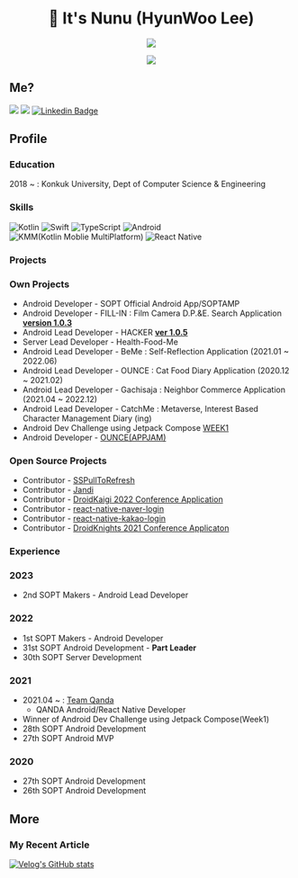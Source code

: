 <h1 align="center"><b>👋 It's Nunu (HyunWoo Lee)</b></h1>
<a href="https://github.com/anuraghazra/github-readme-stats">
  <p align="center"><img src="https://github-readme-stats.vercel.app/api/?username=l2hyunwoo&count_private=true&show_icons=true&theme=dark" /></p>
</a>
<p align="center"><img src="https://github-profile-trophy.vercel.app?username=l2hyunwoo" /></p>


## Me?

<a href="https://velog.io/@l2hyunwoo"><img src="https://img.shields.io/badge/Tech%20Blog-11B48A?style=flat-square&logo=Vimeo&logoColor=white&link=https://velog.io/@l2hyunwoo"/></a>
<a href="https://www.instagram.com/l2hyunwoo/"><img src="https://img.shields.io/badge/Instagram-E4405F?style=flat-square&logo=Instagram&logoColor=white&link=https://www.instagram.com/l2hyunwoo/"/></a>
[![Linkedin Badge](https://img.shields.io/badge/-LinkedIn-blue?style=flat-square&logo=Linkedin&logoColor=white&link=https://www.linkedin.com/in/hyunwoo-lee-0412/)](https://www.linkedin.com/in/hyunwoo-lee-0412/) 

## Profile

### Education

2018 ~ : Konkuk University, Dept of Computer Science & Engineering

### Skills

<p>
  <img alt="Kotlin" src="https://img.shields.io/badge/kotlin-%230095D5.svg?&style=for-the-badge&logo=kotlin&logoColor=white"/>
  <img alt="Swift" src="https://img.shields.io/badge/Swift-FA7343?style=for-the-badge&logo=swift&logoColor=white" />
  <img alt="TypeScript" src="https://img.shields.io/badge/TypeScript-007ACC?style=for-the-badge&logo=typescript&logoColor=white" />
  <img alt="Android" src="https://img.shields.io/badge/Android-3DDC84?style=for-the-badge&logo=android&logoColor=white" />
  <img alt="KMM(Kotlin Moblie MultiPlatform)" src="https://img.shields.io/static/v1?style=for-the-badge&message=Kotlin+Mobile+Multiplatform&color=4285F4&logo=Jetpack+Compose&logoColor=FFFFFF&label="/>
  <img alt="React Native" src="https://img.shields.io/badge/React_Native-20232A?style=for-the-badge&logo=react&logoColor=61DAFB" />
</p>
<p>
</p>

### Projects

<h3> Own Projects </h3>

- Android Developer - SOPT Official Android App/SOPTAMP
- Android Developer - FILL-IN : Film Camera D.P.&E. Search Application [**version 1.0.3**](https://play.google.com/store/apps/details?id=com.teamfillin.fillin)
- Android Lead Developer - HACKER [**ver 1.0.5**](https://play.google.com/store/apps/details?id=com.teamzzong.hacker)
- Server Lead Developer - Health-Food-Me
- Android Lead Developer - BeMe : Self-Reflection Application (2021.01 ~ 2022.06)
- Android Lead Developer - OUNCE : Cat Food Diary Application (2020.12 ~ 2021.02)
- Android Lead Developer - Gachisaja : Neighbor Commerce Application (2021.04 ~ 2022.12)
- Android Lead Developer - CatchMe : Metaverse, Interest Based Character Management Diary (ing)
- Android Dev Challenge using Jetpack Compose [WEEK1](https://github.com/l2hyunwoo/l2hyunwoo-compose-puppies)
- Android Developer - [OUNCE(APPJAM)](https://github.com/We-are-Ounce/OUNCE_Android)

<h3> Open Source Projects </h4>

- Contributor - [SSPullToRefresh](https://github.com/SimformSolutionsPvtLtd/SSPullToRefresh)
- Contributor - [Jandi](https://github.com/techinpark/Jandi)
- Contributor - [DroidKaigi 2022 Conference Application](https://github.com/DroidKaigi/conference-app-2022)
- Contributor - [react-native-naver-login](https://github.com/react-native-seoul/react-native-naver-login)
- Contributor - [react-native-kakao-login](https://github.com/react-native-seoul/react-native-kakao-login)
- Contributor - [DroidKnights 2021 Conference Applicaton](https://github.com/droidknights/DroidKnights2021_App)

### Experience

<h3> 2023 </h3>

- 2nd SOPT Makers - Android Lead Developer

<h3> 2022 </h3>

- 1st SOPT Makers - Android Developer
- 31st SOPT Android Development - **Part Leader**
- 30th SOPT Server Development

<h3> 2021 </h3>

- 2021.04 ~ : [Team Qanda](https://mathpresso.com/ko) 
    - QANDA Android/React Native Developer
- Winner of Android Dev Challenge using Jetpack Compose(Week1)
- 28th SOPT Android Development
- 27th SOPT Android MVP

<h3> 2020 </h3>

- 27th SOPT Android Development
- 26th SOPT Android Development


## More 

### My Recent Article
[![Velog's GitHub stats](https://velog-readme-stats.vercel.app/api?name=l2hyunwoo)](https://velog-readme-stats.vercel.app/api/redirect?name=l2hyunwoo)
